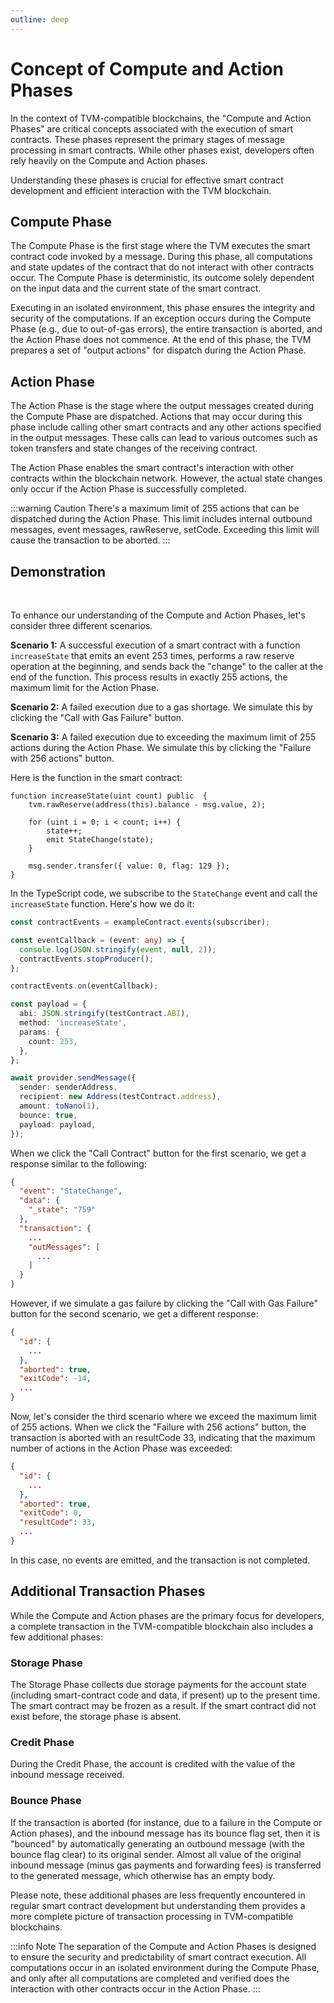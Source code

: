 ```yaml
---
outline: deep
---
```


# Concept of Compute and Action Phases

In the context of TVM-compatible blockchains, the "Compute and Action Phases" are critical concepts associated with the execution of smart contracts. These phases represent the primary stages of message processing in smart contracts. While other phases exist, developers often rely heavily on the Compute and Action phases.

Understanding these phases is crucial for effective smart contract development and efficient interaction with the TVM blockchain.

## Compute Phase

The Compute Phase is the first stage where the TVM executes the smart contract code invoked by a message. During this phase, all computations and state updates of the contract that do not interact with other contracts occur. The Compute Phase is deterministic, its outcome solely dependent on the input data and the current state of the smart contract.

Executing in an isolated environment, this phase ensures the integrity and security of the computations. If an exception occurs during the Compute Phase (e.g., due to out-of-gas errors), the entire transaction is aborted, and the Action Phase does not commence. At the end of this phase, the TVM prepares a set of "output actions" for dispatch during the Action Phase.

## Action Phase

The Action Phase is the stage where the output messages created during the Compute Phase are dispatched. Actions that may occur during this phase include calling other smart contracts and any other actions specified in the output messages. These calls can lead to various outcomes such as token transfers and state changes of the receiving contract.

The Action Phase enables the smart contract's interaction with other contracts within the blockchain network. However, the actual state changes only occur if the Action Phase is successfully completed.

:::warning Сaution
There's a maximum limit of 255 actions that can be dispatched during the Action Phase. This limit includes internal outbound messages, event messages, rawReserve, setCode. Exceeding this limit will cause the transaction to be aborted.
:::

## Demonstration

<BDKImgContainer src="./../compute-and-action-phases.png" altText="Compute and action phases diagram" padding="20px 0 20px 0"/>

<br>
<ComputeActionPhases />

To enhance our understanding of the Compute and Action Phases, let's consider three different scenarios.

**Scenario 1:** A successful execution of a smart contract with a function `increaseState` that emits an event 253 times, performs a raw reserve operation at the beginning, and sends back the "change" to the caller at the end of the function. This process results in exactly 255 actions, the maximum limit for the Action Phase.

**Scenario 2:** A failed execution due to a gas shortage. We simulate this by clicking the "Call with Gas Failure" button.

**Scenario 3:** A failed execution due to exceeding the maximum limit of 255 actions during the Action Phase. We simulate this by clicking the "Failure with 256 actions" button.

Here is the function in the smart contract:

```solidity
function increaseState(uint count) public  {
    tvm.rawReserve(address(this).balance - msg.value, 2);

    for (uint i = 0; i < count; i++) {
        state++;
        emit StateChange(state);
    }

    msg.sender.transfer({ value: 0, flag: 129 });
}
```

In the TypeScript code, we subscribe to the `StateChange` event and call the `increaseState` function. Here's how we do it:

```typescript
const contractEvents = exampleContract.events(subscriber);

const eventCallback = (event: any) => {
  console.log(JSON.stringify(event, null, 2));
  contractEvents.stopProducer();
};

contractEvents.on(eventCallback);

const payload = {
  abi: JSON.stringify(testContract.ABI),
  method: 'increaseState',
  params: {
    count: 253,
  },
};

await provider.sendMessage({
  sender: senderAddress,
  recipient: new Address(testContract.address),
  amount: toNano(1),
  bounce: true,
  payload: payload,
});
```

When we click the "Call Contract" button for the first scenario, we get a response similar to the following:

```json
{
  "event": "StateChange",
  "data": {
    "_state": "759"
  },
  "transaction": {
    ...
    "outMessages": [
      ...
    ]
  }
}
```

However, if we simulate a gas failure by clicking the "Call with Gas Failure" button for the second scenario, we get a different response:

```json
{
  "id": {
    ...
  },
  "aborted": true,
  "exitCode": -14,
  ...
}
```

Now, let's consider the third scenario where we exceed the maximum limit of 255 actions. When we click the "Failure with 256 actions" button, the transaction is aborted with an resultCode 33, indicating that the maximum number of actions in the Action Phase was exceeded:

```json
{
  "id": {
    ...
  },
  "aborted": true,
  "exitCode": 0,
  "resultCode": 33,
  ...
}
```

In this case, no events are emitted, and the transaction is not completed.

## Additional Transaction Phases

While the Compute and Action phases are the primary focus for developers, a complete transaction in the TVM-compatible blockchain also includes a few additional phases:

### Storage Phase

The Storage Phase collects due storage payments for the account state (including smart-contract code and data, if present) up to the present time. The smart contract may be frozen as a result. If the smart contract did not exist before, the storage phase is absent.

### Credit Phase

During the Credit Phase, the account is credited with the value of the inbound message received.

### Bounce Phase

If the transaction is aborted (for instance, due to a failure in the Compute or Action phases), and the inbound message has its bounce flag set, then it is "bounced" by automatically generating an outbound message (with the bounce flag clear) to its original sender. Almost all value of the original inbound message (minus gas payments and forwarding fees) is transferred to the generated message, which otherwise has an empty body.

Please note, these additional phases are less frequently encountered in regular smart contract development but understanding them provides a more complete picture of transaction processing in TVM-compatible blockchains.

:::info Note
The separation of the Compute and Action Phases is designed to ensure the security and predictability of smart contract execution. All computations occur in an isolated environment during the Compute Phase, and only after all computations are completed and verified does the interaction with other contracts occur in the Action Phase.
:::
